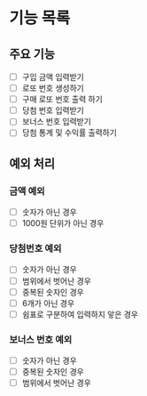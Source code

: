 # 기능 목록

## 주요 기능

-[ ] 구입 금액 입력받기  
-[ ] 로또 번호 생성하기  
-[ ] 구매 로또 번호 출력 하기  
-[ ] 당첨 번호 입력받기  
-[ ] 보너스 번호 입력받기  
-[ ] 당첨 통계 및 수익률 출력하기

## 예외 처리

### 금액 예외

-[ ] 숫자가 아닌 경우  
-[ ] 1000원 단위가 아닌 경우

### 당첨번호 예외

-[ ] 숫자가 아닌 경우  
-[ ] 범위에서 벗어난 경우  
-[ ] 중복된 숫자인 경우  
-[ ] 6개가 아닌 경우  
-[ ] 쉼표로 구분하여 입력하지 앟은 경우

### 보너스 번호 예외

-[ ] 숫자가 아닌 경우  
-[ ] 중복된 숫자인 경우  
-[ ] 범위에서 벗어난 경우
